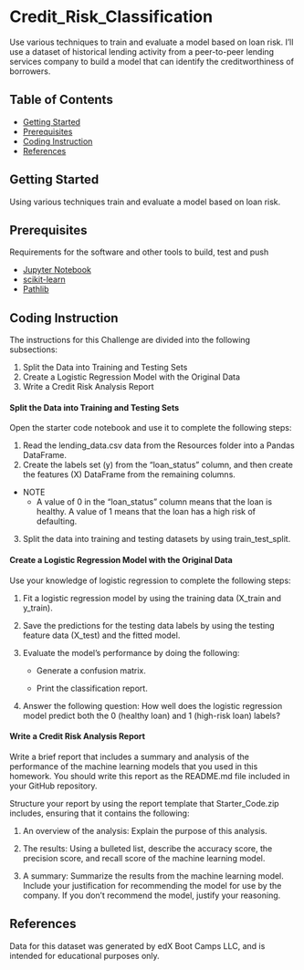# Credit_Risk_Classification

Use various techniques to train and evaluate a model based on loan risk. I’ll use a dataset of historical lending activity from a peer-to-peer lending services company to build a model that can identify the creditworthiness of borrowers.

## Table of Contents

- [Getting Started](#getting-started)
- [Prerequisites](#Prerequisites)
- [Coding Instruction](#Coding-Instruction)
- [References](#references)
  
## Getting Started
Using various techniques train and evaluate a model based on loan risk.

## Prerequisites

Requirements for the software and other tools to build, test and push 

- [Jupyter Notebook](https://jupyter.org/)
- [scikit-learn](https://pypi.org/project/scikit-learn/)
- [Pathlib](https://pypi.org/project/pathlib/)  

## Coding Instruction

The instructions for this Challenge are divided into the following subsections:

  1. Split the Data into Training and Testing Sets
  2. Create a Logistic Regression Model with the Original Data
  3. Write a Credit Risk Analysis Report

#### Split the Data into Training and Testing Sets

Open the starter code notebook and use it to complete the following steps:

1. Read the lending_data.csv data from the Resources folder into a Pandas DataFrame.
2. Create the labels set (y) from the “loan_status” column, and then create the features (X) DataFrame from the remaining columns.

- NOTE
  - A value of 0 in the “loan_status” column means that the loan is healthy. A value of 1 means that the loan has a high risk of defaulting.

3. Split the data into training and testing datasets by using train_test_split.

#### Create a Logistic Regression Model with the Original Data

Use your knowledge of logistic regression to complete the following steps:

1. Fit a logistic regression model by using the training data (X_train and y_train).

2. Save the predictions for the testing data labels by using the testing feature data (X_test) and the fitted model.

3. Evaluate the model’s performance by doing the following:

    - Generate a confusion matrix.

    - Print the classification report.

4. Answer the following question: How well does the logistic regression model predict both the 0 (healthy loan) and 1 (high-risk loan) labels?

#### Write a Credit Risk Analysis Report

Write a brief report that includes a summary and analysis of the performance of the machine learning models that you used in this homework. You should write this report as the README.md file included in your GitHub repository.

Structure your report by using the report template that Starter_Code.zip includes, ensuring that it contains the following:

1. An overview of the analysis: Explain the purpose of this analysis.

2. The results: Using a bulleted list, describe the accuracy score, the precision score, and recall score of the machine learning model.

3. A summary: Summarize the results from the machine learning model. Include your justification for recommending the model for use by the company. If you don’t recommend the model, justify your reasoning.


## References

Data for this dataset was generated by edX Boot Camps LLC, and is intended for educational purposes only.
